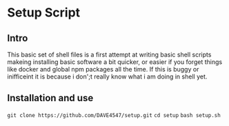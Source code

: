 # **Setup Script**

## Intro

This basic set of shell files is a first attempt at writing basic shell scripts makeing installing basic software a bit quicker, or easier if you forget things like docker and global npm packages all the time. If this is buggy or inifficeint it is because i don';t really know what i am doing in shell yet.

## Installation and use

`git clone https://github.com/DAVE4547/setup.git`
`cd setup`
`bash setup.sh`
